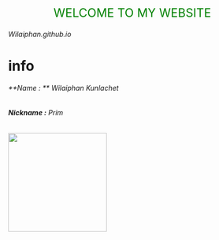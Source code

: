 <div align ="center" style="font-size:24px; color:green">
  WELCOME TO MY WEBSITE
</div>


###### Wilaiphan.github.io


# info


###### **Name : ** Wilaiphan Kunlachet
###### **Nickname :** Prim
 
<img src = "/img/wilai.png" width = "200">


